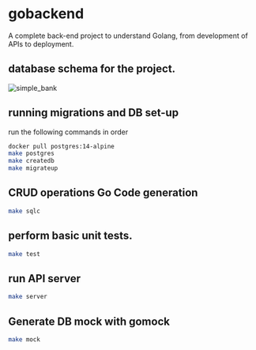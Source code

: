# gobackend
A complete back-end project to understand Golang, from development of APIs to deployment. 

## database schema for the project.

![simple_bank](https://user-images.githubusercontent.com/43909851/179456262-9748fac1-75b5-4a93-b9b2-1727423fca81.png)

## running migrations and DB set-up
run the following commands in order 
```sh
docker pull postgres:14-alpine
make postgres
make createdb
make migrateup
```
## CRUD operations Go Code generation
```sh
make sqlc
```
## perform basic unit tests.
```sh
make test
```
## run API server
```sh
make server
```
## Generate DB mock with gomock
```sh
make mock
```
